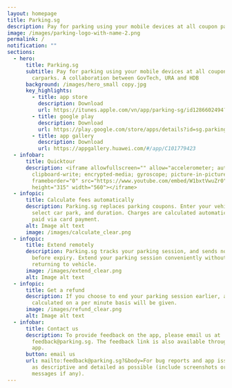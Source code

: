 ```yaml
---
layout: homepage
title: Parking.sg
description: Pay for parking using your mobile devices at all coupon parking car parks.
image: /images/parking-logo-with-name-2.png
permalink: /
notification: ""
sections:
  - hero:
      title: Parking.sg
      subtitle: Pay for parking using your mobile devices at all coupon parking
        carparks. A collaboration between GovTech, URA and HDB
      background: /images/hero_small copy.jpg
      key_highlights:
        - title: app store
          description: Download
          url: https://itunes.apple.com/vn/app/parking-sg/id1286602494?mt=8
        - title: google play
          description: Download
          url: https://play.google.com/store/apps/details?id=sg.parking.streetsmart&hl=en
        - title: app gallery
          description: Download
          url: https://appgallery.huawei.com/#/app/C101779423
  - infobar:
      title: Quicktour
      description: <iframe allowfullscreen="" allow="accelerometer; autoplay;
        clipboard-write; encrypted-media; gyroscope; picture-in-picture"
        frameborder="0" src="https://www.youtube.com/embed/W1bxtVwuZr0"
        height="315" width="560"></iframe>
  - infopic:
      title: Calculate fees automatically
      description: Parking.sg replaces parking coupons. Enter your vehicle number,
        select car park, and duration. Charges are calculated automatically and
        paid via card payment.
      alt: Image alt text
      image: /images/calculate_clear.png
  - infopic:
      title: Extend remotely
      description: Parking.sg tracks your parking session, and sends notifications
        before expiry. Extend your parking session conveniently without
        returning to vehicle.
      image: /images/extend_clear.png
      alt: Image alt text
  - infopic:
      title: Get a refund
      description: If you choose to end your parking session earlier, a refund
        calculated on a per minute basis will be given.
      image: /images/refund_clear.png
      alt: Image alt text
  - infobar:
      title: Contact us
      description: To provide feedback on the app, please email us at
        feedback@parking.sg. The feedback link is also available through the
        app.
      button: email us
      url: mailto:feedback@parking.sg?&body=For bug reports and app issues, please be
        as descriptive and detailed as possible (include screenshots or error
        messages if any).
---
```


